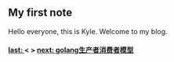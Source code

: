 ## My first note
Hello everyone, this is Kyle. Welcome to my blog.


#### [last: ]() < > [next: golang生产者消费者模型](https://minghuiyuan.github.io/myblog/contents/01-generator_consumer_model)